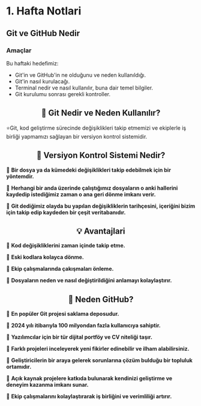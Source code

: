 # 1. Hafta Notlari

## **Git ve GitHub Nedir** 


### **Amaçlar**
Bu haftaki hedefimiz:
- Git'in ve GitHub'in ne olduğunu ve neden kullanıldığı.
- Git'in nasıl kurulacağı.
- Terminal nedir ve nasıl kullanılır, buna dair temel bilgiler.
- Git kurulumu sonrası gerekli kontroller.


<h2 align="center">🚀 Git Nedir ve Neden Kullanılır?</h2>
 ⭐Git, kod geliştirme sürecinde değişiklikleri takip etmemizi ve ekiplerle iş birliği yapmamızı sağlayan bir versiyon kontrol sistemidir. 
</br>
 

<h2 align="center">📌 Versiyon Kontrol Sistemi Nedir?</h2>

🔹 **Bir dosya ya da kümedeki değişiklikleri takip edebilmek için bir yöntemdir.**  

🔹 **Herhangi bir anda üzerinde çalıştığımız dosyaların o anki hallerini kaydedip istediğimiz zaman o ana geri dönme imkanı verir.**  

🔹 **Git dediğimiz olayda bu yapılan değişikliklerin tarihçesini, içeriğini bizim için takip edip kaydeden bir çeşit veritabanıdır.** 


 <h2 align="center">💡 Avantajlari</h2>

🔹 **Kod değişikliklerini zaman içinde takip etme.**

🔹 **Eski kodlara kolayca dönme.** 

🔹 **Ekip çalışmalarında çakışmaları önleme.**

🔹 **Dosyaların neden ve nasıl değiştirildiğini anlamayı kolaylaştırır.**

 <h2 align="center">🚀  Neden GitHub? </h2>

🔹 **En popüler Git projesi saklama deposudur.**

🔹 **2024 yılı itibarıyla 100 milyondan fazla kullanıcıya sahiptir.**

🔹 **Yazılımcılar için bir tür dijital portföy ve CV niteliği taşır.**

🔹 **Farklı projeleri inceleyerek yeni fikirler edinebilir ve ilham alabilirsiniz.**

🔹 **Geliştiricilerin bir araya gelerek sorunlarına çözüm bulduğu bir topluluk ortamıdır.**

🔹 **Açık kaynak projelere katkıda bulunarak kendinizi geliştirme ve deneyim kazanma imkanı sunar.**

🔹 **Ekip çalışmalarını kolaylaştırarak iş birliğini ve verimliliği artırır.**





